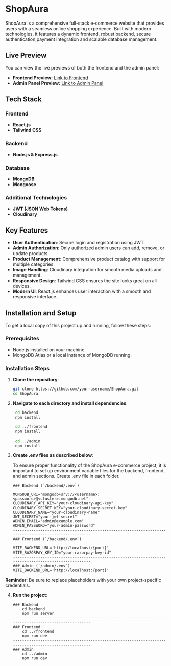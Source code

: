 # ShopAura

ShopAura is a comprehensive full-stack e-commerce website that provides users with a seamless online shopping experience. Built with modern technologies, it features a dynamic frontend, robust backend, secure authentication,payment integration and scalable database management.

## Live Preview

You can view the live previews of both the frontend and the admin panel:

- **Frontend Preview:** [Link to Frontend](https://shopaurafrontend.vercel.app/)
- **Admin Panel Preview:** [Link to Admin Panel](https://shopauraadminpanel.vercel.app/)

## Tech Stack
### Frontend
- **React.js**
- **Tailwind CSS**
### Backend
- **Node.js & Express.js**
### Database
- **MongoDB**
- **Mongoose**
### Additional Technologies
- **JWT (JSON Web Tokens)**
- **Cloudinary**

## Key Features

- **User Authentication**: Secure login and registration using JWT.
- **Admin Authorization**: Only authorized admin users can add, remove, or update products.
- **Product Management**: Comprehensive product catalog with support for multiple categories.
- **Image Handling**: Cloudinary integration for smooth media uploads and management.
- **Responsive Design**: Tailwind CSS ensures the site looks great on all devices.
- **Modern UI**: React.js enhances user interaction with a smooth and responsive interface.

## Installation and Setup

To get a local copy of this project up and running, follow these steps:

### Prerequisites
- Node.js installed on your machine.
- MongoDB Atlas or a local instance of MongoDB running.

### Installation Steps

1. **Clone the repository**:
   ```bash
   git clone https://github.com/your-username/ShopAura.git
   cd ShopAura
   
2. **Navigate to each directory and install dependencies**:
   ```bash
    cd backend
    npm install

    cd ../frontend
    npm install
  
    cd ../admin
    npm install

3. **Create .env files as described below**:

     To ensure proper functionality of the ShopAura e-commerce project, it is important to set up environment variable files for the backend, frontend, and admin sections.
     Create .env file in each folder.
      ```env
      ### Backend (`/backend/.env`)
      
      MONGODB_URI="mongodb+srv://<username>:<password>@<cluster>.mongodb.net"
      CLOUDINARY_API_KEY="your-cloudinary-api-key"
      CLOUDINARY_SECRET_KEY="your-cloudinary-secret-key"
      CLOUDINARY_NAME="your-cloudinary-name"
      JWT_SECRET="your-jwt-secret"
      ADMIN_EMAIL="admin@example.com"
      ADMIN_PASSWORD="your-admin-password"
      -----------------------------------------------------------------------------------------------------
      ### Frontend (`/backend/.env`)
      
      VITE_BACKEND_URL='http://localhost:{port}'
      VITE_RAZORPAY_KEY_ID="your-razorpay-key-id"
      -----------------------------------------------------------------------------------------------------
      ### Admin (`/admin/.env`)
      VITE_BACKEND_URL='http://localhost:{port}'

      ```



**Reminder**: Be sure to replace placeholders with your own project-specific credentials.

4. **Run the project**:

      ```
      ### Backend
          cd backend
          npm run server
      -----------------------------------------------------------------------------------------------------
      ### Frontend
          cd ../frontend
          npm run dev
      -----------------------------------------------------------------------------------------------------
      ### Admin
          cd ../admin
          npm run dev
      ```

